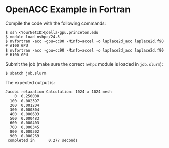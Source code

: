 # OpenACC Example in Fortran

Compile the code with the following commands:

```
$ ssh <YourNetID>@della-gpu.princeton.edu
$ module load nvhpc/24.5
$ nvfortran -acc -gpu=cc80 -Minfo=accel -o laplace2d_acc laplace2d.f90   # A100 GPU
$ nvfortran -acc -gpu=cc90 -Minfo=accel -o laplace2d_acc laplace2d.f90   # H100 GPU
```

Submit the job (make sure the correct `nvhpc` module is loaded in `job.slurm`):

```
$ sbatch job.slurm
```

The expected output is:

```
Jacobi relaxation Calculation: 1024 x 1024 mesh
    0  0.250000
  100  0.002397
  200  0.001204
  300  0.000804
  400  0.000603
  500  0.000483
  600  0.000403
  700  0.000345
  800  0.000302
  900  0.000269
 completed in      0.277 seconds
```
